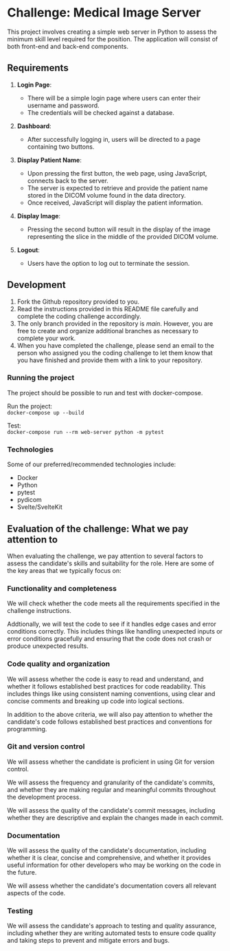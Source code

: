 # Challenge: Medical Image Server

This project involves creating a simple web server in Python to assess the minimum skill level required for the position. The application will consist of both front-end and back-end components.

## Requirements
1. **Login Page**:
   * There will be a simple login page where users can enter their username and password.
   * The credentials will be checked against a database.

2. **Dashboard**:
   * After successfully logging in, users will be directed to a page containing two buttons.  
  
3. **Display Patient Name**:
   * Upon pressing the first button, the web page, using JavaScript, connects back to the server.
   * The server is expected to retrieve and provide the patient name stored in the DICOM volume found in the data directory.
   * Once received, JavaScript will display the patient information.

4. **Display Image**:
   * Pressing the second button will result in the display of the image representing the slice in the middle of the provided DICOM volume.

5. **Logout**:
   * Users have the option to log out to terminate the session.

## Development
1. Fork the Github repository provided to you.
2. Read the instructions provided in this README file carefully and complete the coding challenge accordingly.
3. The only branch provided in the repository is *main*. However, you are free to create and organize additional branches as necessary to complete your work.
4. When you have completed the challenge, please send an email to the person who assigned you the coding challenge to let them know that you have finished and provide them with a link to your repository.

### Running the project
The project should be possible to run and test with docker-compose.  

Run the project:  
`docker-compose up --build`

Test:  
`docker-compose run --rm web-server python -m pytest`

### Technologies
Some of our preferred/recommended technologies include:
* Docker
* Python
* pytest
* pydicom
* Svelte/SvelteKit

## Evaluation of the challenge: What we pay attention to
When evaluating the challenge, we pay attention to several factors to assess the candidate's skills and suitability for the role. Here are some of the key areas that we typically focus on:

### Functionality and completeness
We will check whether the code meets all the requirements specified in the challenge instructions.

Addtionally, we will test the code to see if it handles edge cases and error conditions correctly. This includes things like handling unexpected inputs or error conditions gracefully and ensuring that the code does not crash or produce unexpected results.

### Code quality and organization
We will assess whether the code is easy to read and understand, and whether it follows established best practices for code readability. This includes things like using consistent naming conventions, using clear and concise comments and breaking up code into logical sections.

In addition to the above criteria, we will also pay attention to whether the candidate's code follows established best practices and conventions for programming.

### Git and version control
We will assess whether the candidate is proficient in using Git for version control.

We will assess the frequency and granularity of the candidate's commits, and whether they are making regular and meaningful commits throughout the development process.

We will assess the quality of the candidate's commit messages, including whether they are descriptive and explain the changes made in each commit.

### Documentation
We will assess the quality of the candidate's documentation, including whether it is clear, concise and comprehensive, and whether it provides useful information for other developers who may be working on the code in the future.

We will assess whether the candidate's documentation covers all relevant aspects of the code.

### Testing
We will assess the candidate's approach to testing and quality assurance, including whether they are writing automated tests to ensure code quality and taking steps to prevent and mitigate errors and bugs.
